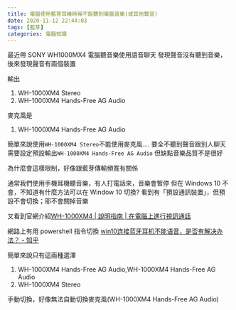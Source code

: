```yaml
---
title: 電腦使用藍芽耳機時候不能聽到電腦音樂(或其他聲音)
date: 2020-11-12 22:44:03
tags: [藍芽]
categories: 電腦知識
---
```


最近帶 SONY WH1000MX4 電腦聽音樂使用語音聊天
發現聲音沒有聽到音樂，後來發現聲音有兩個裝置

輸出

1. WH-1000XM4 Stereo
2. WH-1000XM4 Hands-Free AG Audio

麥克風是

1. WH-1000XM4 Hands-Free AG Audio

<!--more-->

簡單來說使用`WH-1000XM4 Stereo`不能使用麥克風....
要全不聽到聲音跟別人聊天需要設定預設輸出`WH-1000XM4 Hands-Free AG Audio`
但缺點音樂品質不是很好

為什麼會這樣限制，好像跟藍芽傳輸頻寬有關係

通常我們使用手機耳機聽音樂，有人打電話來，音樂會暫停
但在 Windows 10 不會，不知道有什麼方法可以在 Window 10 切換?
看到有「預設通訊裝置」，但預設不會切換；耶不會關掉音樂

又看到官網介紹[WH-1000XM4 | 說明指南 | 在電腦上進行視訊通話](https://helpguide.sony.net/mdr/wh1000xm4/v1/zh-tw/contents/TP1000029161.html)

網路上有用 powershell 指令切換 [win10连接蓝牙耳机不能语音，是否有解决办法？ - 知乎](https://www.zhihu.com/question/46880208)

簡單來說只有這兩種選澤

1. WH-1000XM4 Hands-Free AG Audio,WH-1000XM4 Hands-Free AG Audio
2. WH-1000XM4 Stereo

手動切換，好像無法自動切換麥克風(WH-1000XM4 Hands-Free AG Audio)